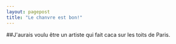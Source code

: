 ```yaml
---
layout: pagepost
title: "Le chanvre est bon!"
---
```

##J'aurais voulu être un artiste qui fait caca sur les toits de Paris.